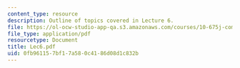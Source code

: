 ```yaml
---
content_type: resource
description: Outline of topics covered in Lecture 6.
file: https://ol-ocw-studio-app-qa.s3.amazonaws.com/courses/10-675j-computational-quantum-mechanics-of-molecular-and-extended-systems-fall-2004/0fb961157bf17a580c4186d08d1c832b_Lec6.pdf
file_type: application/pdf
resourcetype: Document
title: Lec6.pdf
uid: 0fb96115-7bf1-7a58-0c41-86d08d1c832b
---
```

